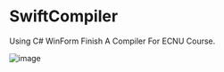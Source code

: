 # SwiftCompiler
Using C# WinForm Finish A Compiler For ECNU Course.

![image](https://github.com/DarkYtq/SwiftCompiler/Manual/Step1.jpg)
